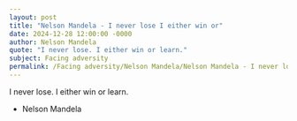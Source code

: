```yaml
---
layout: post
title: "Nelson Mandela - I never lose I either win or"
date: 2024-12-28 12:00:00 -0000
author: Nelson Mandela
quote: "I never lose. I either win or learn."
subject: Facing adversity
permalink: /Facing adversity/Nelson Mandela/Nelson Mandela - I never lose I either win or
---
```


I never lose. I either win or learn.

- Nelson Mandela

